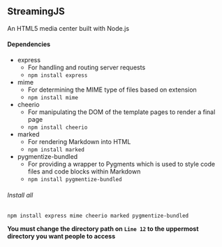 ## StreamingJS
An HTML5 media center built with Node.js

#### Dependencies
- express
    - For handling and routing server requests
    - `npm install express`
- mime
    - For determining the MIME type of files based on extension
    - `npm install mime`
- cheerio
    - For manipulating the DOM of the template pages to render a final page
    - `npm install cheerio`
- marked
    - For rendering Markdown into HTML
    - `npm install marked`
- pygmentize-bundled
    - For providing a wrapper to Pygments which is used to style code files and code blocks within Markdown
    - `npm install pygmentize-bundled`

###### Install all
`npm install express mime cheerio marked pygmentize-bundled`

**You must change the directory path on `Line 12` to the uppermost directory you want people to access**